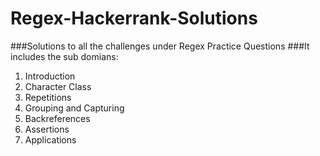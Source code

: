 # Regex-Hackerrank-Solutions

###Solutions to all the challenges under Regex Practice Questions
###It includes the sub domians:
1. Introduction
2. Character Class
3. Repetitions
4. Grouping and Capturing
5. Backreferences
6. Assertions
7. Applications
